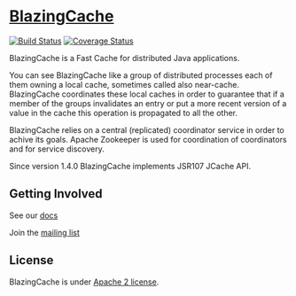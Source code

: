 # [BlazingCache](http://blazingcache.org/)
[![Build Status](https://travis-ci.org/diennea/blazingcache.svg?branch=master)](https://travis-ci.org/diennea/blazingcache) [![Coverage Status](https://coveralls.io/repos/github/diennea/blazingcache/badge.svg?branch=master)](https://coveralls.io/github/diennea/blazingcache?branch=master)


BlazingCache is a Fast Cache for distributed Java applications.

You can see BlazingCache like a group of distributed processes each of them owning a local cache, sometimes called also near-cache. BlazingCache coordinates these local caches in order to guarantee that if a member of the groups invalidates an entry or put a more recent version of a value in the cache this operation is propagated to all the other.

BlazingCache relies on a central (replicated) coordinator service in order to achive its goals. Apache Zookeeper is used for coordination of coordinators and for service discovery.

Since version 1.4.0 BlazingCache implements JSR107 JCache API.

## Getting Involved

See our [docs](https://blazingcache.readme.io)

Join the [mailing list](http://lists.blazingcache.org/mailman/listinfo)

## License

BlazingCache is under [Apache 2 license](http://www.apache.org/licenses/LICENSE-2.0.html).
